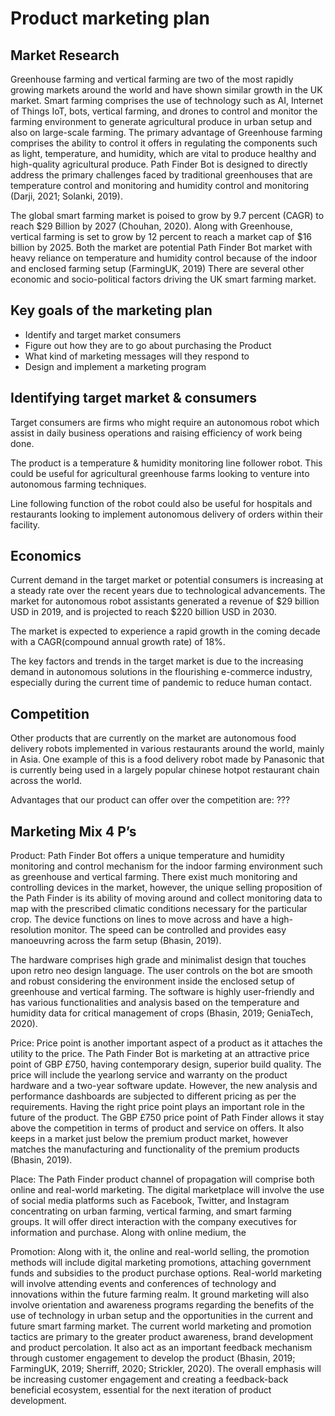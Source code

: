 # Product marketing plan

## Market Research

Greenhouse farming and vertical farming are two of the most rapidly growing markets around the world and have shown similar growth in the UK market. Smart farming comprises the use of technology such as AI, Internet of Things IoT, bots, vertical farming, and drones to control and monitor the farming environment to generate agricultural produce in urban setup and also on large-scale farming. The primary advantage of Greenhouse farming comprises the ability to control it offers in regulating the components such as light, temperature, and humidity, which are vital to produce healthy and high-quality agricultural produce. Path Finder Bot is designed to directly address the primary challenges faced by traditional greenhouses that are temperature control and monitoring and humidity control and monitoring (Darji, 2021; Solanki, 2019). 

The global smart farming market is poised to grow by 9.7 percent (CAGR) to reach $29 Billion by 2027 (Chouhan, 2020). Along with Greenhouse, vertical farming is set to grow by 12 percent to reach a market cap of $16 billion by 2025. Both the market are potential Path Finder Bot market with heavy reliance on temperature and humidity control because of the indoor and enclosed farming setup (FarmingUK, 2019) There are several other economic and socio-political factors driving the UK smart farming market. 


## Key goals of the marketing plan

- Identify and target market consumers
- Figure out how they are to go about purchasing the Product
- What kind of marketing messages will they respond to
- Design and implement a marketing program

## Identifying target market & consumers

Target consumers are firms who might require an autonomous robot which assist in daily business operations and raising efficiency of work being done.

The product is a temperature & humidity monitoring line follower robot. This could be useful for agricultural greenhouse farms looking to venture into autonomous farming techniques.

Line following function of the robot could also be useful for hospitals and restaurants looking to implement autonomous delivery of orders within their facility.

## Economics

Current demand in the target market or potential consumers is increasing at a steady rate over the recent years due to technological advancements. The market for autonomous robot assistants generated a revenue of $29 billion USD in 2019, and is projected to reach $220 billion USD in 2030.

The market is expected to experience a rapid growth in the coming decade with a CAGR(compound annual growth rate) of 18%.

The key factors and trends in the target market is due to the increasing demand in autonomous solutions in the flourishing e-commerce industry, especially during the current time of pandemic to reduce human contact.

## Competition

Other products that are currently on the market are autonomous food delivery robots implemented in various restaurants around the world, mainly in Asia. One example of this is a food delivery robot made by Panasonic that is currently being used in a largely popular chinese hotpot restaurant chain across the world.

Advantages that our product can offer over the competition are: ???


## Marketing Mix 4 P’s

Product: Path Finder Bot offers a unique temperature and humidity monitoring and control mechanism for the indoor farming environment such as greenhouse and vertical farming. There exist much monitoring and controlling devices in the market, however, the unique selling proposition of the Path Finder is its ability of moving around and collect monitoring data to map with the prescribed climatic conditions necessary for the particular crop. The device functions on lines to move across and have a high-resolution monitor. The speed can be controlled and provides easy manoeuvring across the farm setup (Bhasin, 2019).

The hardware comprises high grade and minimalist design that touches upon retro neo design language. The user controls on the bot are smooth and robust considering the environment inside the enclosed setup of greenhouse and vertical farming. The software is highly user-friendly and has various functionalities and analysis based on the temperature and humidity data for critical management of crops (Bhasin, 2019; GeniaTech, 2020). 

Price: Price point is another important aspect of a product as it attaches the utility to the price. The Path Finder Bot is marketing at an attractive price point of GBP £750, having contemporary design, superior build quality. The price will include the yearlong service and warranty on the product hardware and a two-year software update. However, the new analysis and performance dashboards are subjected to different pricing as per the requirements. Having the right price point plays an important role in the future of the product. The  GBP £750 price point of Path Finder allows it stay above the competition in terms of product and service  on offers. It also keeps in a market just below the premium product market, however matches the manufacturing and functionality of the premium products (Bhasin, 2019). 

Place: The Path Finder product channel of propagation will comprise both online and real-world marketing. The digital marketplace will involve the use of social media platforms such as Facebook, Twitter, and Instagram concentrating on urban farming, vertical farming, and smart farming groups. It will offer direct interaction with the company executives for information and purchase. Along with online medium, the 

Promotion: Along with it, the online and real-world selling, the promotion methods will include digital marketing promotions, attaching government funds and subsidies to the product purchase options. Real-world marketing will involve attending events and conferences of technology and innovations within the future farming realm. It ground marketing will also involve orientation and awareness programs regarding the benefits of the use of technology in urban setup and the opportunities in the current and future smart farming market. The current world marketing and  promotion tactics are primary to the greater product awareness, brand development and  product percolation. It also act as an important feedback mechanism through customer engagement to develop the product (Bhasin, 2019; FarmingUK, 2019; Sherriff, 2020; Strickler, 2020). The overall emphasis will be increasing customer engagement and creating a feedback-back beneficial ecosystem, essential for the next iteration of product development. 


